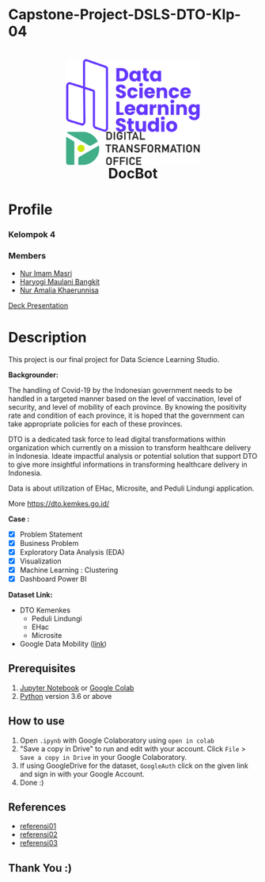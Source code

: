 # Capstone-Project-DSLS-DTO-Klp-04

<h1 align="center">
  <img align="center" src="/misc/img/dsls.png"  width="270"></img>
  <img align="center" src="/misc/img/dto.png"  width="270"></img>
<br>
DocBot
</h1>

# Profile

### Kelompok 4

### Members

* [Nur Imam Masri](https://github.com/nurimammasri)
* [Haryogi Maulani Bangkit](https://github.com/haryogibangkit)
* [Nur Amalia Khaerunnisa](https://github.com/nuramalia21)


[Deck Presentation](https://docs.google.com/presentation/d/1QyxneLyof3qxCbVrHxq7FZfcXDy3SjS9FW6t-fSmeEg/edit?usp=sharing)

# Description
This project is our final project for Data Science Learning Studio.

**Backgrounder:**

The handling of Covid-19 by the Indonesian government needs to be handled in a targeted manner based on the level of vaccination, level of security, and level of mobility of each province. By knowing the positivity rate and condition of each province, it is hoped that the government can take appropriate policies for each of these provinces.

DTO is a dedicated task force to lead digital transformations within organization which currently on a mission to transform healthcare delivery in Indonesia. Ideate impactful analysis or potential solution that support DTO to give more insightful informations in transforming healthcare delivery in Indonesia.

Data is about utilization of EHac, Microsite, and Peduli Lindungi application.

More https://dto.kemkes.go.id/

**Case :**

- [x] Problem Statement
- [x] Business Problem
- [x] Exploratory Data Analysis (EDA)
- [x] Visualization
- [x] Machine Learning : Clustering
- [x] Dashboard Power BI

**Dataset Link:**

* DTO Kemenkes
  * Peduli Lindungi
  * EHac
  * Microsite
* Google Data Mobility ([link](https://www.google.com/covid19/mobility/index.html?hl=en))

## Prerequisites
1. [Jupyter Notebook](https://test-jupyter.readthedocs.io/en/latest/install.html) or [Google Colab](https://colab.research.google.com/)
2. [Python](https://www.python.org/downloads/) version 3.6 or above

## How to use
1. Open `.ipynb` with Google Colaboratory using `open in colab`
2. "Save a copy in Drive" to run and edit with your account. Click `File` > `Save a copy in Drive` in your Google Colaboratory.
3. If using GoogleDrive for the dataset, `GoogleAuth` click on the given link and sign in with your Google Account.
4. Done :)

## References
* [referensi01](https://id.berita.yahoo.com/6-istilah-kebijakan-pemerintah-untuk-114512181.html)
* [referensi02](https://www.dqlab.id/kenali-tipe-clustering-dalam-algoritma-unsupervised-learning)
* [referensi03](https://kabar24.bisnis.com/read/20211229/15/1483201/kaleidoskop-2021-gonta-ganti-kebijakan-penanganan-pandemi-covid-19/3)

## Thank You :)